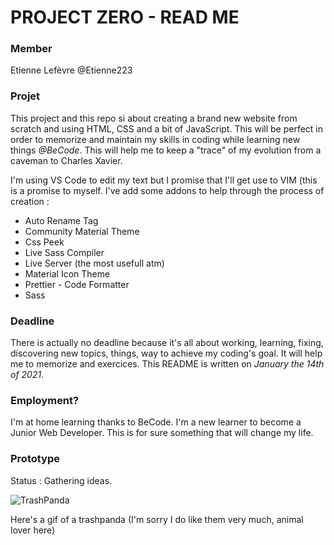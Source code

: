 # PROJECT ZERO - READ ME

### Member

Etienne Lefèvre @Etienne223

### Projet

This project and this repo si about creating a brand new website from scratch and using HTML, CSS and a bit of JavaScript. This will be perfect in order to memorize and maintain my skills in coding while learning new things _@BeCode_. This will help me to keep a "trace" of my evolution from a caveman to Charles Xavier.

I'm using VS Code to edit my text but I promise that I'll get use to VIM (this is a promise to myself. I've add some addons to help through the process of creation :

- Auto Rename Tag
- Community Material Theme
- Css Peek
- Live Sass Compiler
- Live Server (the most usefull atm)
- Material Icon Theme
- Prettier - Code Formatter
- Sass

### Deadline

There is actually no deadline because it's all about working, learning, fixing, discovering new topics, things, way to achieve my coding's goal. It will help me to memorize and exercices. This README is written on _January the 14th of 2021_.

### Employment?

I'm at home learning thanks to BeCode. I'm a new learner to become a Junior Web Developer. This is for sure something that will change my life.

### Prototype

Status : Gathering ideas.

![TrashPanda](https://media.giphy.com/media/vzkSu4oe620Tu/giphy.gif)

Here's a gif of a trashpanda (I'm sorry I do like them very much, animal lover here)
